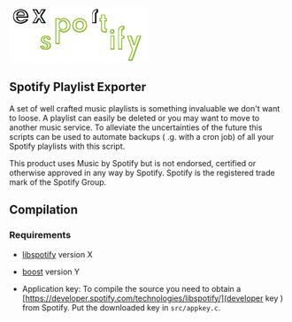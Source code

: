 ![exsportify-logo](img/logo_250x100.png)
## Spotify Playlist Exporter

A set of well crafted music playlists is something invaluable we don't want to loose. A playlist can easily be deleted or you may want to move to another music service. To alleviate the uncertainties of the future this scripts can be used to automate backups ( .g. with a cron job) of all your Spotify playlists with this script.

This product uses Music by Spotify but is not endorsed, certified or otherwise approved in any way by Spotify. Spotify is the registered trade mark of the Spotify Group.

## Compilation

### Requirements

* [libspotify](https://developer.spotify.com/technologies/libspotify/) version X
* [boost](http://www.boost.org/) version Y

* Application key: To compile the source you need to obtain a [https://developer.spotify.com/technologies/libspotify/](developer key ) from Spotify. Put the downloaded key in `src/appkey.c`.

